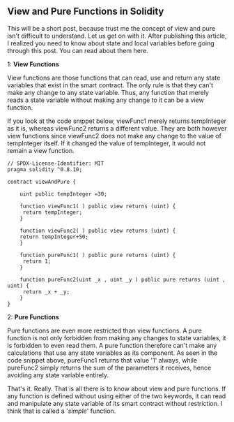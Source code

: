 ## View and Pure Functions in Solidity

This will be a short post, because trust me the concept of view and pure isn't difficult to understand. Let us get on with it.
After publishing this article, I realized you need to know about state and local variables before going through this post. You can read about them here.


1: **View Functions**

View functions are those functions that can read, use and return any state variables that exist in the smart contract. 
The only rule is that they can't make any change to any state variable.
Thus, any function that merely reads a state variable without making any change to it can be a view function.

If you look at the code snippet below, viewFunc1 merely returns tempInteger as it is, whereas viewFunc2 returns a different value. 
They are both however view functions since viewFunc2 does not make any change to the value of tempInteger itself. If it changed the value of tempInteger, it would not remain a view function.

```
// SPDX-License-Identifier: MIT
pragma solidity ^0.8.10;

contract viewAndPure {
    
    uint public tempInteger =30;

    function viewFunc1( ) public view returns (uint) { 
     return tempInteger;
    }

    function viewFunc2( ) public view returns (uint) { 
    return tempInteger+50;
    }

    function pureFunc1( ) public pure returns (uint) { 
     return 1;
    }

    function pureFunc2(uint _x , uint _y ) public pure returns (uint , uint) { 
     return _x + _y;
    }
}
```


2: **Pure Functions**

Pure functions are even more restricted than view functions. A pure function is not only forbidden from making any changes to state variables, it is forbidden to even read them. A pure function therefore can't make any calculations that use any state variables as its component. 
As seen in the code snippet above, pureFunc1 returns that value '1' always, while pureFunc2 simply returns the sum of the parameters it receives, hence avoiding any state variable entirely.



That's it. Really. That is all there is to know about view and pure functions. If any function is defined without using either of the two keywords, it can read and manipulate any state variable of its smart contract without restriction. I think that is called a '*simple*' function.
